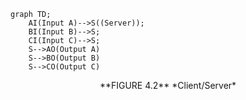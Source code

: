 ```mermaid
graph TD;
    AI(Input A)-->S((Server));
    BI(Input B)-->S;
    CI(Input C)-->S;
    S-->AO(Output A)
    S-->BO(Output B)
    S-->CO(Output C)
```
<center>**FIGURE 4.2** *Client/Server*</center>
